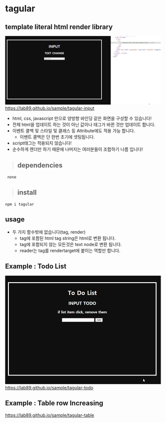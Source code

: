 # tagular
## template literal html render library
![grab-landing-page](https://github.com/lab89/tagular/blob/main/images/main2.gif?raw=true) 
https://lab89.github.io/sample/tagular-input
- html, css, javascript 만으로 양방향 바인딩 같은 화면을 구성할 수 있습니다!
- 전체 html을 업데이트 하는 것이 아닌 값이나 태그가 바뀐 것만 업데이트 합니다.
- 이벤트 콜백 및 스타일 및 클래스 등 Attribute에도 적용 가능 합니다. 
  - 이벤트 콜백은 단 한번 초기에 셋팅됩니다. 
- script태그는 적용되지 않습니다!
- 순수하게 렌더만 하기 때문에 나머지는 여러분들이 조합하기 나름 입니다!
> ## dependencies
```
 none
```
> ## install
```
npm i tagular
```
   
## usage
- 두 가지 함수밖에 없습니다(tag, render)
  - tag에 포함된 html tag string은 html로 변환 됩니다. 
  - tag에 포함되지 않는 모든것은 text node로 변환 됩니다.
  - reader는 tag를 rendertarget에 붙이는 역할만 합니다.
  
## Example : Todo List
![grab-landing-page](https://github.com/lab89/tagular/blob/main/images/todolist.gif?raw=true) 
https://lab89.github.io/sample/tagular-todo

## Example : Table row Increasing
https://lab89.github.io/sample/tagular-table


